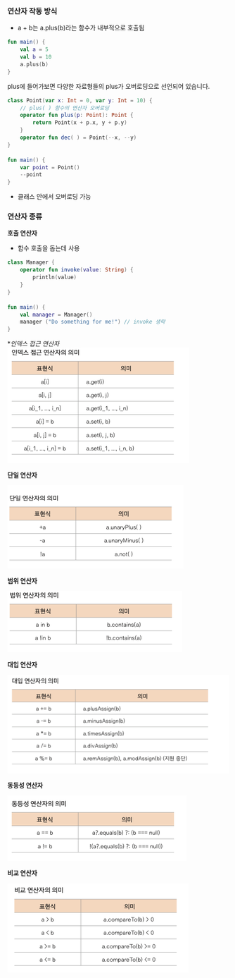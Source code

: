 ### 연산자 작동 방식

- a + b는 a.plus(b)라는 함수가 내부적으로 호출됨

```kotlin
fun main() {
    val a = 5
    val b = 10
    a.plus(b)
}
```

plus에 들어가보면 다양한 자료형들의 plus가 오버로딩으로 선언되어 있습니다.

```kotlin
class Point(var x: Int = 0, var y: Int = 10) {
    // plus( ) 함수의 연산자 오버로딩
    operator fun plus(p: Point): Point {
        return Point(x + p.x, y + p.y)
    }
    operator fun dec( ) = Point(--x, --y)
}

fun main() {
    var point = Point()
    --point
}
```

- 클래스 안에서 오버로딩 가능

### 연산자 종류

**호출 연산자**

- 함수 호출을 돕는데 사용

```kotlin
class Manager {
    operator fun invoke(value: String) {
        println(value)
    }
}

fun main() {
    val manager = Manager() 
    manager ("Do something for me!") // invoke 생략
}
```

**인덱스 접근 연산자*
![index](./static/index.png)

**단일 연산자**

![unaryPlus](./static/unaryPlus.png)

**범위 연산자**

![contains](./static/contains.png)

**대입 연산자**

![plusAssign](./static/plusAssign.png)

**동등성 연산자**

![equals](./static/equals.png)

**비교 연산자**

![compare](./static/compare.png)